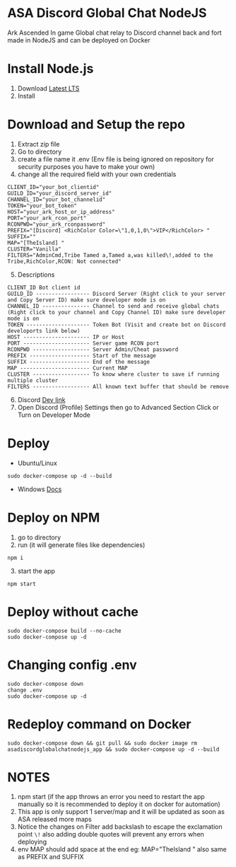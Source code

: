 # ASA Discord Global Chat NodeJS
Ark Ascended In game Global chat relay to Discord channel back and fort made in NodeJS and can be deployed on Docker


# Install Node.js
1. Download [Latest LTS](https://nodejs.org/dist/v20.9.0/node-v20.9.0-x64.msi)
2. Install

# Download and Setup the repo
1. Extract zip file
2. Go to directory
3. create a file name it .env (Env file is being ignored on repository for security purposes you have to make your own)
4. change all the required field with your own credentials
```
CLIENT_ID="your_bot_clientid"
GUILD_ID="your_discord_server_id"
CHANNEL_ID="your_bot_channelid"
TOKEN="your_bot_token"
HOST="your_ark_host_or_ip_address"
PORT="your_ark_rcon_port"
RCONPWD="your_ark_rconpassword"
PREFIX="[Discord] <RichColor Color=\"1,0,1,0\">VIP</RichColor> "
SUFFIX=""
MAP="[TheIsland] "
CLUSTER="Vanilla"
FILTERS="AdminCmd,Tribe Tamed a,Tamed a,was killed\!,added to the Tribe,RichColor,RCON: Not connected"
```

5. Descriptions
```
CLIENT_ID Bot client id 
GUILD_ID ----------------- Discord Server (Right click to your server and Copy Server ID) make sure developer mode is on
CHANNEL_ID --------------- Channel to send and receive global chats (Right click to your channel and Copy Channel ID) make sure developer mode is on
TOKEN -------------------- Token Bot (Visit and create bot on Discord develoports link below)
HOST --------------------- IP or Host
PORT --------------------- Server game RCON port
RCONPWD ------------------ Server Admin/Cheat password
PREFIX ------------------- Start of the message
SUFFIX ------------------- End of the message
MAP ---------------------- Current MAP
CLUSTER ------------------ To know where cluster to save if running multiple cluster
FILTERS ------------------ All known text buffer that should be remove
```
6. Discord [Dev link](https://discord.com/developers/docs/intro)
7. Open Discord (Profile) Settings then go to Advanced Section Click or Turn on Developer Mode

# Deploy
- Ubuntu/Linux
```
sudo docker-compose up -d --build
```
- Windows [Docs](https://docs.docker.com/compose/install/)

# Deploy on NPM
1. go to directory
2. run (it will generate files like dependencies)
```
npm i
``` 
3. start the app
```
npm start
```

# Deploy without cache
```
sudo docker-compose build --no-cache
sudo docker-compose up -d
```

# Changing config .env
```
sudo docker-compose down
change .env
sudo docker-compose up -d
```

# Redeploy command on Docker
```
sudo docker-compose down && git pull && sudo docker image rm asadiscordglobalchatnodejs_app && sudo docker-compose up -d --build
```

# NOTES
1. npm start (if the app throws an error you need to restart the app manually so it is recommended to deploy it on docker for automation)
2. This app is only support 1 server/map and it will be updated as soon as ASA released more maps
3. Notice the changes on Filter add backslash to escape the exclamation point ```\!``` also adding double quotes will prevent any errors when deploying
4. env MAP should add space at the end eg: MAP="TheIsland " also same as PREFIX and SUFFIX


